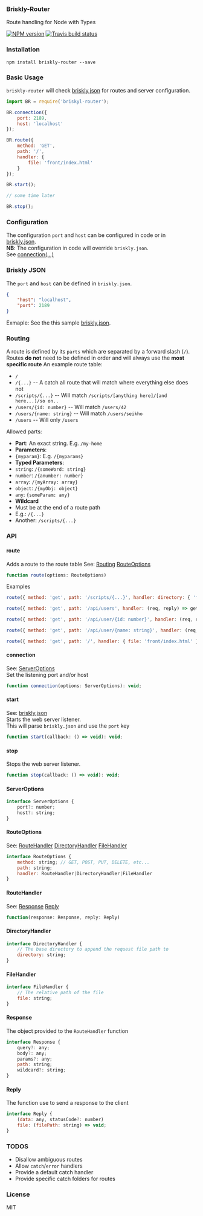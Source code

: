 ### Briskly-Router
Route handling for Node with Types

[![NPM version](http://img.shields.io/npm/v/briskly-router.svg?style=flat)](https://www.npmjs.org/package/briskly-router)
[![Travis build status](https://travis-ci.org/Seikho/briskly-router.svg?branch=master)](https://travis-ci.org/Seikho/briskly-router)

### Installation
```
npm install briskly-router --save
```

### Basic Usage
`briskly-router` will check [briskly.json](#briskly-json) for routes and server configuration.
```javascript
import BR = require('briskyl-router');

BR.connection({
    port: 2189,
    host: 'localhost'
});

BR.route({
    method: 'GET',
    path: '/',
    handler: {
        file: 'front/index.html'
    }
});

BR.start();

// some time later

BR.stop();
```

### Configuration
The configuration `port` and `host` can be configured in code or in [briskly.json](#brisklyjson).  
**NB**: The configuration in code will override `briskly.json`.  
See [connection(...)](#connection) 
  
### Briskly JSON
The `port` and `host` can be defined in `briskly.json`.
```json
{
    "host": "localhost",
    "port": 2189
}
``` 
Exmaple: See the this sample [briskly.json](https://github.com/Seikho/briskly/blob/master/briskly.json).

### Routing
A route is defined by its `parts` which are separated by a forward slash (`/`).  
Routes **do not** need to be defined in order and will always use the **most specific route** 
An example route table: 
- `/`
- `/{...}` -- A catch all route that will match where everything else does not
- `/scripts/{...}` -- Will match `/scripts/[anything here]/[and here...]/so on..`
- `/users/{id: number}` -- Will match `/users/42`
- `/users/{name: string}`  -- Will match `/users/seikho`
- `/users` -- Will only `/users`
  
Allowed parts:
- **Part**: An exact string. E.g. `/my-home`
- **Parameters**:
 - `{myparam}`: E.g. `/{myparams}`
- **Typed Parameters**:
 - `string`: `/{someWord: string}`
 - `number`: `/{anumber: number}`
 - `array`: `/{myArray: array}`
 - `object`: `/{myObj: object}`
 - `any`: `{someParam: any}`
- **Wildcard**
 - Must be at the end of a route path
 - E.g.: `/{...}`
 - Another: `/scripts/{...}`
 
### API

#### route
Adds a route to the route table
See: [Routing](#routing) [RouteOptions](#routeoptions)
```javascript
function route(options: RouteOptions)
```
Examples
```javascript
route({ method: 'get', path: '/scripts/{...}', handler: directory: { 'front/scripts' } });

route({ method: 'get', path: '/api/users', handler: (req, reply) => getUsers.then(reply) });

route({ method: 'get', path: '/api/user/{id: number}', handler: (req, reply) => getUser(req.params.id).then(reply) });

route({ method: 'get', path: '/api/user/{name: string}', handler: (req, reply) => getUserByName(req.params.name).then(reply) });

route({ method: 'get', path: '/', handler: { file: 'front/index.html' } });
```

#### connection
See: [ServerOptions](#serveroptions)  
Set the listening port and/or host
```javascript
function connection(options: ServerOptions): void;
``` 

#### start
See: [briskly.json](#briskly-json)  
Starts the web server listener.  
This will parse `briskly.json` and use the `port` key
```javascript
function start(callback: () => void): void;
```

#### stop
Stops the web server listener.  
```javascript
function stop(callback: () => void): void;
```

#### ServerOptions
```javascript
interface ServerOptions {
    port?: number;
    host?: string;
}
```

#### RouteOptions
See: [RouteHandler](#routehandler) [DirectoryHandler](#directoryhandler) [FileHandler](#filehandler)
```javascript
interface RouteOptions {
    method: string; // GET, POST, PUT, DELETE, etc...
    path: string;
    handler: RouteHandler|DirectoryHandler|FileHandler
}
```

#### RouteHandler
See: [Response](#response) [Reply](#reply)
```javascript
function(response: Response, reply: Reply)
```

#### DirectoryHandler
```javascript
interface DirectoryHandler {
    // The base directory to append the request file path to
    directory: string;
}
```

#### FileHandler
```javascript
interface FileHandler {
    // The relative path of the file
    file: string;
}
```

#### Response
The object provided to the `RouteHandler` function
```javascript
interface Response {
    query?: any;
    body?: any;
    params?: any;
    path: string;
    wildcard?: string;
}
```

#### Reply
The function use to send a response to the client
```javascript
interface Reply {
    (data: any, statusCode?: number)
    file: (filePath: string) => void;
}
```

### TODOS
- Disallow ambiguous routes
- Allow `catch`/`error` handlers
 - Provide a default catch handler
 - Provide specific catch folders for routes

### License
MIT